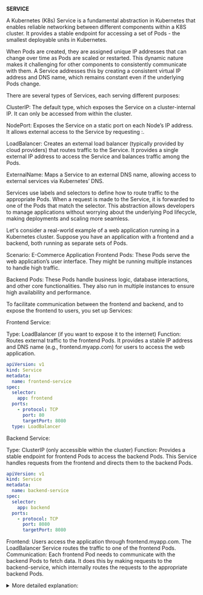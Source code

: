 **SERVICE**

A Kubernetes (K8s) Service is a fundamental abstraction in Kubernetes that enables reliable networking between different components within a K8S cluster. It provides a stable endpoint for accessing a set of Pods - the smallest deployable units in Kubernetes.

When Pods are created, they are assigned unique IP addresses that can change over time as Pods are scaled or restarted. This dynamic nature makes it challenging for other components to consistently communicate with them. A Service addresses this by creating a consistent virtual IP address and DNS name, which remains constant even if the underlying Pods change.

There are several types of Services, each serving different purposes:

ClusterIP: The default type, which exposes the Service on a cluster-internal IP. It can only be accessed from within the cluster.

NodePort: Exposes the Service on a static port on each Node’s IP address. It allows external access to the Service by requesting <NodeIP>:<NodePort>.

LoadBalancer: Creates an external load balancer (typically provided by cloud providers) that routes traffic to the Service. It provides a single external IP address to access the Service and balances traffic among the Pods.

ExternalName: Maps a Service to an external DNS name, allowing access to external services via Kubernetes’ DNS.

Services use labels and selectors to define how to route traffic to the appropriate Pods. When a request is made to the Service, it is forwarded to one of the Pods that match the selector. This abstraction allows developers to manage applications without worrying about the underlying Pod lifecycle, making deployments and scaling more seamless.


Let's consider a real-world example of a web application running in a Kubernetes cluster. Suppose you have an application with a frontend and a backend, both running as separate sets of Pods.

Scenario: E-Commerce Application
Frontend Pods: These Pods serve the web application’s user interface. They might be running multiple instances to handle high traffic.

Backend Pods: These Pods handle business logic, database interactions, and other core functionalities. They also run in multiple instances to ensure high availability and performance.

To facilitate communication between the frontend and backend, and to expose the frontend to users, you set up Services:

Frontend Service:

Type: LoadBalancer (if you want to expose it to the internet)
Function: Routes external traffic to the frontend Pods. It provides a stable IP address and DNS name (e.g., frontend.myapp.com) for users to access the web application.

```yaml
apiVersion: v1
kind: Service
metadata:
  name: frontend-service
spec:
  selector:
    app: frontend
  ports:
    - protocol: TCP
      port: 80
      targetPort: 8080
  type: LoadBalancer

```

Backend Service:

Type: ClusterIP (only accessible within the cluster)
Function: Provides a stable endpoint for frontend Pods to access the backend Pods. This Service handles requests from the frontend and directs them to the backend Pods.

```yaml
apiVersion: v1
kind: Service
metadata:
  name: backend-service
spec:
  selector:
    app: backend
  ports:
    - protocol: TCP
      port: 8080
      targetPort: 8080
```

Frontend: Users access the application through frontend.myapp.com. The LoadBalancer Service routes the traffic to one of the frontend Pods.
Communication: Each frontend Pod needs to communicate with the backend Pods to fetch data. It does this by making requests to the backend-service, which internally routes the requests to the appropriate backend Pods.

<details>
<summary>More detailed explanation:</summary>

1. Frontend Pod Communication Requirement
Imagine each frontend Pod in your e-commerce application needs to display user data, product information, or process transactions. To do this, it must interact with the backend Pods, which handle the business logic and data storage.

2. Service Discovery and DNS Resolution
To facilitate communication, Kubernetes provides a built-in DNS service. Each Service in Kubernetes is assigned a DNS name based on the Service name and namespace. For example, if you have a Service named backend-service in the default namespace, Kubernetes creates a DNS entry backend-service.default.svc.cluster.local.

When a frontend Pod needs to make a request to the backend, it uses this DNS name (or service name) to resolve the IP address of the backend-service. Kubernetes takes care of translating this DNS name into the appropriate IP address.

3. Service Definition and Routing
The backend-service is defined with a selector that matches labels on the backend Pods. For example, the Service configuration might look like this:

```yaml
apiVersion: v1
kind: Service
metadata:
  name: backend-service
spec:
  selector:
    app: backend
  ports:
    - protocol: TCP
      port: 8080
      targetPort: 8080
```

In this configuration:

selector: app: backend ensures that the Service targets Pods with the label app=backend.
port: 8080 is the port that the Service exposes.
targetPort: 8080 is the port on the backend Pods where the application is listening.

4. Request Routing
When a frontend Pod needs to communicate with the backend, it sends an HTTP request to backend-service:8080. Here’s what happens:

DNS Resolution: The name backend-service is resolved to the IP address of the backend-service.
Load Balancing: The Service uses an internal load balancer to distribute the incoming requests to the backend Pods. It does this using a round-robin algorithm or other load-balancing strategies.
Proxying Requests: The Service acts as a proxy, forwarding the request from the frontend Pod to one of the backend Pods.

5. Pod Communication
Once the request reaches a backend Pod:

Processing: The backend Pod processes the request (e.g., querying a database, performing business logic).
Response: The backend Pod sends a response back through the Service.
Return Path: The response travels back through the backend-service to the requesting frontend Pod.

6. Service Benefits
Stable Endpoint: The frontend Pods always refer to backend-service, ensuring they do not need to know or manage the dynamic IPs of individual backend Pods.
Load Distribution: The Service distributes traffic evenly across backend Pods, helping balance the load and improving application reliability.

</details>


